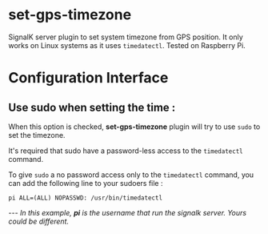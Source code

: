 # set-gps-timezone

SignalK server plugin to set system timezone from GPS position.  It only works on Linux systems as it uses `timedatectl`.  Tested on Raspberry Pi.

# Configuration Interface

##  Use sudo when setting the time :

When this option is checked, **set-gps-timezone** plugin will try to use `sudo` to set the timezone.

It's required that sudo have a password-less access to the `timedatectl` command.

To give `sudo` a no password access only to the `timedatectl` command, you can add the following line to your sudoers file : 

```
pi ALL=(ALL) NOPASSWD: /usr/bin/timedatectl
```

--- *In this example, **pi** is the username that run the signalk server. Yours could be different.*